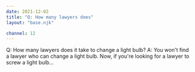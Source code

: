 ```yaml
---
date: 2021-12-02
title: "Q: How many lawyers does"
layout: "base.njk"

channel: 12
---
```


Q:	How many lawyers does it take to change a light bulb?
A:	You won't find a lawyer who can change a light bulb.  Now, if
	you're looking for a lawyer to screw a light bulb...

